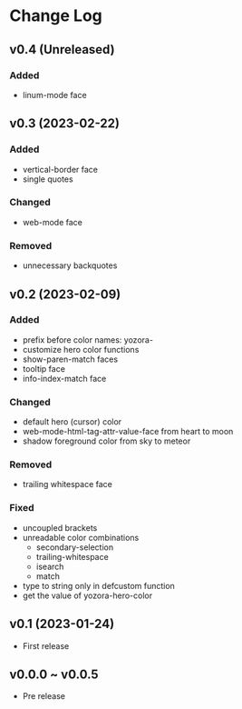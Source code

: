# Change Log

## v0.4 (Unreleased)

### Added
- linum-mode face

## v0.3 (2023-02-22)

### Added
- vertical-border face
- single quotes

### Changed
- web-mode face

### Removed
- unnecessary backquotes

## v0.2 (2023-02-09)

### Added
- prefix before color names: yozora-
- customize hero color functions
- show-paren-match faces
- tooltip face
- info-index-match face

### Changed
- default hero (cursor) color
- web-mode-html-tag-attr-value-face from heart to moon
- shadow foreground color from sky to meteor

### Removed
- trailing whitespace face

### Fixed
- uncoupled brackets
- unreadable color combinations
  - secondary-selection
  - trailing-whitespace
  - isearch
  - match
- type to string only in defcustom function
- get the value of yozora-hero-color

## v0.1 (2023-01-24)

- First release

## v0.0.0 ~ v0.0.5

- Pre release
